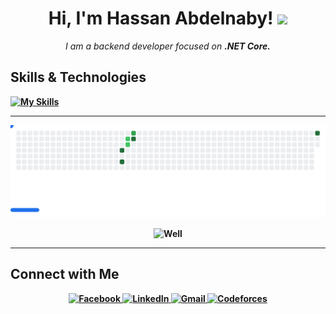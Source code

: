 <h1 align="center">Hi, I'm Hassan Abdelnaby! <img src="https://media.giphy.com/media/hvRJCLFzcasrR4ia7z/giphy.gif" width="35"></h1>
<p align="center">
  <i>I am a backend developer focused on <b>.NET Core<b>. </i>
</p>

## Skills & Technologies
[![My Skills](https://skillicons.dev/icons?i=cs,dotnet,js,java,cpp,php,cs,c,py,mysql,html,css,git,github,linux,md&theme=light)](https://skillicons.dev)

---
<p align="center">
  <picture>
  <source
    media="(prefers-color-scheme: dark)"
    srcset="images/breakout-dark.svg"
  />
  <source
    media="(prefers-color-scheme: light)"
    srcset="images/breakout-light.svg"
  />
  <img alt="Breakout Game" src="images/breakout-light.svg" />
</picture>

</p> 
<p align="center">
  <img src="https://media.giphy.com/media/v1.Y2lkPTc5MGI3NjExazFrcTBlOHBlem16Z3NhNzN3NHgyZ2VkcGV1aWMyMGFwZGd0Nm1udyZlcD12MV9naWZzX3NlYXJjaCZjdD1n/s5wFafpHxqKbIEERl9/giphy.gif" alt="Well" width="500"/>
</p>

---

## Connect with Me

<p align="center">
  <a href="https://www.facebook.com/HassanAbdelnaby69" target="_blank">
    <img alt="Facebook" src="https://img.shields.io/badge/Facebook-1877F2?style=for-the-badge&logo=facebook&logoColor=white"/>
  </a>
  <a href="https://www.linkedin.com/in/hassan-abdelnaby-">
    <img alt="LinkedIn" src="https://img.shields.io/badge/LinkedIn-0A66C2?style=for-the-badge&logo=linkedin&logoColor=white"/>
  </a>
  <a href="mailto:hassan.abdelnaby69@gmail.com" target="_blank">
    <img alt="Gmail" src="https://img.shields.io/badge/Gmail-D14836?style=for-the-badge&logo=gmail&logoColor=white"/>
  </a>
  <a href="https://codeforces.com/profile/Hassan69" target="_blank">
    <img alt="Codeforces" src="https://img.shields.io/badge/Codeforces-1F8ACB?style=for-the-badge&logo=codeforces&logoColor=white"/>
  </a>
</p>
